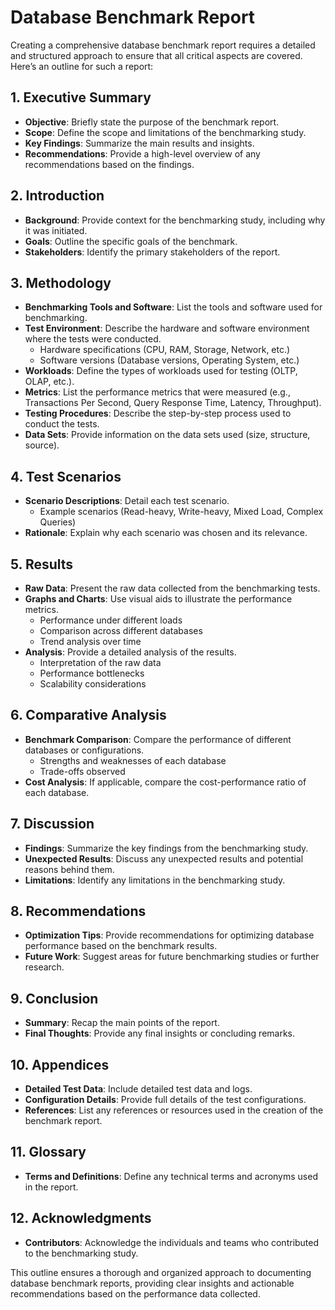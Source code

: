 # Database Benchmark Report

Creating a comprehensive database benchmark report requires a detailed and structured approach to ensure that all critical aspects are covered. Here’s an outline for such a report:

## 1. Executive Summary

- **Objective**: Briefly state the purpose of the benchmark report.
- **Scope**: Define the scope and limitations of the benchmarking study.
- **Key Findings**: Summarize the main results and insights.
- **Recommendations**: Provide a high-level overview of any recommendations based on the findings.

## 2. Introduction

- **Background**: Provide context for the benchmarking study, including why it was initiated.
- **Goals**: Outline the specific goals of the benchmark.
- **Stakeholders**: Identify the primary stakeholders of the report.

## 3. Methodology

- **Benchmarking Tools and Software**: List the tools and software used for benchmarking.
- **Test Environment**: Describe the hardware and software environment where the tests were conducted.
  - Hardware specifications (CPU, RAM, Storage, Network, etc.)
  - Software versions (Database versions, Operating System, etc.)
- **Workloads**: Define the types of workloads used for testing (OLTP, OLAP, etc.).
- **Metrics**: List the performance metrics that were measured (e.g., Transactions Per Second, Query Response Time, Latency, Throughput).
- **Testing Procedures**: Describe the step-by-step process used to conduct the tests.
- **Data Sets**: Provide information on the data sets used (size, structure, source).

## 4. Test Scenarios

- **Scenario Descriptions**: Detail each test scenario.
  - Example scenarios (Read-heavy, Write-heavy, Mixed Load, Complex Queries)
- **Rationale**: Explain why each scenario was chosen and its relevance.

## 5. Results

- **Raw Data**: Present the raw data collected from the benchmarking tests.
- **Graphs and Charts**: Use visual aids to illustrate the performance metrics.
  - Performance under different loads
  - Comparison across different databases
  - Trend analysis over time
- **Analysis**: Provide a detailed analysis of the results.
  - Interpretation of the raw data
  - Performance bottlenecks
  - Scalability considerations

## 6. Comparative Analysis

- **Benchmark Comparison**: Compare the performance of different databases or configurations.
  - Strengths and weaknesses of each database
  - Trade-offs observed
- **Cost Analysis**: If applicable, compare the cost-performance ratio of each database.

## 7. Discussion

- **Findings**: Summarize the key findings from the benchmarking study.
- **Unexpected Results**: Discuss any unexpected results and potential reasons behind them.
- **Limitations**: Identify any limitations in the benchmarking study.

## 8. Recommendations

- **Optimization Tips**: Provide recommendations for optimizing database performance based on the benchmark results.
- **Future Work**: Suggest areas for future benchmarking studies or further research.

## 9. Conclusion

- **Summary**: Recap the main points of the report.
- **Final Thoughts**: Provide any final insights or concluding remarks.

## 10. Appendices

- **Detailed Test Data**: Include detailed test data and logs.
- **Configuration Details**: Provide full details of the test configurations.
- **References**: List any references or resources used in the creation of the benchmark report.

## 11. Glossary

- **Terms and Definitions**: Define any technical terms and acronyms used in the report.

## 12. Acknowledgments

- **Contributors**: Acknowledge the individuals and teams who contributed to the benchmarking study.

This outline ensures a thorough and organized approach to documenting database benchmark reports, providing clear insights and actionable recommendations based on the performance data collected.
